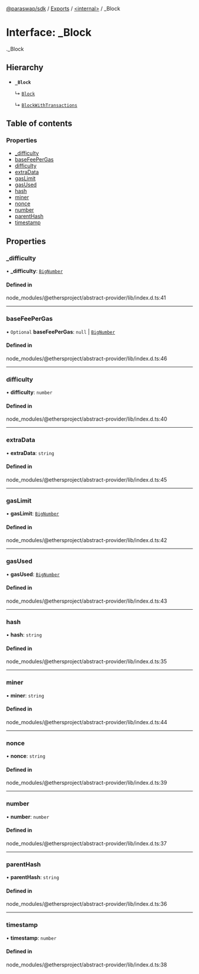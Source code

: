 [@paraswap/sdk](../README.md) / [Exports](../modules.md) / [<internal\>](../modules/internal_.md) / \_Block

# Interface: \_Block

[<internal>](../modules/internal_.md)._Block

## Hierarchy

- **`_Block`**

  ↳ [`Block`](internal_.Block.md)

  ↳ [`BlockWithTransactions`](internal_.BlockWithTransactions.md)

## Table of contents

### Properties

- [\_difficulty](internal_._Block.md#_difficulty)
- [baseFeePerGas](internal_._Block.md#basefeepergas)
- [difficulty](internal_._Block.md#difficulty)
- [extraData](internal_._Block.md#extradata)
- [gasLimit](internal_._Block.md#gaslimit)
- [gasUsed](internal_._Block.md#gasused)
- [hash](internal_._Block.md#hash)
- [miner](internal_._Block.md#miner)
- [nonce](internal_._Block.md#nonce)
- [number](internal_._Block.md#number)
- [parentHash](internal_._Block.md#parenthash)
- [timestamp](internal_._Block.md#timestamp)

## Properties

### \_difficulty

• **\_difficulty**: [`BigNumber`](../classes/internal_.BigNumber-1.md)

#### Defined in

node_modules/@ethersproject/abstract-provider/lib/index.d.ts:41

___

### baseFeePerGas

• `Optional` **baseFeePerGas**: ``null`` \| [`BigNumber`](../classes/internal_.BigNumber-1.md)

#### Defined in

node_modules/@ethersproject/abstract-provider/lib/index.d.ts:46

___

### difficulty

• **difficulty**: `number`

#### Defined in

node_modules/@ethersproject/abstract-provider/lib/index.d.ts:40

___

### extraData

• **extraData**: `string`

#### Defined in

node_modules/@ethersproject/abstract-provider/lib/index.d.ts:45

___

### gasLimit

• **gasLimit**: [`BigNumber`](../classes/internal_.BigNumber-1.md)

#### Defined in

node_modules/@ethersproject/abstract-provider/lib/index.d.ts:42

___

### gasUsed

• **gasUsed**: [`BigNumber`](../classes/internal_.BigNumber-1.md)

#### Defined in

node_modules/@ethersproject/abstract-provider/lib/index.d.ts:43

___

### hash

• **hash**: `string`

#### Defined in

node_modules/@ethersproject/abstract-provider/lib/index.d.ts:35

___

### miner

• **miner**: `string`

#### Defined in

node_modules/@ethersproject/abstract-provider/lib/index.d.ts:44

___

### nonce

• **nonce**: `string`

#### Defined in

node_modules/@ethersproject/abstract-provider/lib/index.d.ts:39

___

### number

• **number**: `number`

#### Defined in

node_modules/@ethersproject/abstract-provider/lib/index.d.ts:37

___

### parentHash

• **parentHash**: `string`

#### Defined in

node_modules/@ethersproject/abstract-provider/lib/index.d.ts:36

___

### timestamp

• **timestamp**: `number`

#### Defined in

node_modules/@ethersproject/abstract-provider/lib/index.d.ts:38
